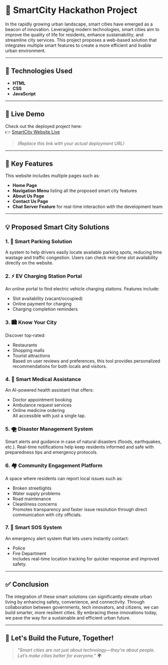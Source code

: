 # 🌆 SmartCity Hackathon Project

In the rapidly growing urban landscape, smart cities have emerged as a beacon of innovation. Leveraging modern technologies, smart cities aim to improve the quality of life for residents, enhance sustainability, and streamline city services. This project proposes a web-based solution that integrates multiple smart features to create a more efficient and livable urban environment.

---

## 🚀 Technologies Used

- **HTML**
- **CSS**
- **JavaScript**

---
## 🔗 Live Demo

Check out the deployed project here:  
👉 [SmartCity Website Live](https://ritiksingh4433.github.io/SmartCity-Hackathon/)  
> _(Replace this link with your actual deployment URL)_

---

## 🧠 Key Features

This website includes multiple pages such as:

- **Home Page**
- **Navigation Menu** listing all the proposed smart city features
- **About Us Page**
- **Contact Us Page**
- **Chat Server Feature** for real-time interaction with the development team

---

## 💡 Proposed Smart City Solutions

### 1. 🚗 Smart Parking Solution
A system to help drivers easily locate available parking spots, reducing time wastage and traffic congestion. Users can check real-time slot availability directly on the website.

### 2. ⚡ EV Charging Station Portal
An online portal to find electric vehicle charging stations. Features include:
- Slot availability (vacant/occupied)
- Online payment for charging
- Charging completion reminders

### 3. 🏙️ Know Your City
Discover top-rated:
- Restaurants
- Shopping malls
- Tourist attractions  
Based on user reviews and preferences, this tool provides personalized recommendations for both locals and visitors.

### 4. 🏥 Smart Medical Assistance
An AI-powered health assistant that offers:
- Doctor appointment booking
- Ambulance request services
- Online medicine ordering  
All accessible with just a single tap.

### 5. 🌪️ Disaster Management System
Smart alerts and guidance in case of natural disasters (floods, earthquakes, etc.). Real-time notifications help keep residents informed and safe with preparedness tips and emergency protocols.

### 6. 🏘️ Community Engagement Platform
A space where residents can report local issues such as:
- Broken streetlights
- Water supply problems
- Road maintenance
- Cleanliness concerns  
Promotes transparency and faster issue resolution through direct communication with city officials.

### 7. 🚨 Smart SOS System
An emergency alert system that lets users instantly contact:
- Police
- Fire Department  
Includes real-time location tracking for quicker response and improved safety.

---

## ✅ Conclusion

The integration of these smart solutions can significantly elevate urban living by enhancing safety, convenience, and connectivity. Through collaboration between governments, tech innovators, and citizens, we can build smarter, more resilient cities. By embracing these innovations today, we pave the way for a sustainable and efficient urban future.

---

## 🤝 Let's Build the Future, Together!

> _"Smart cities are not just about technology—they’re about people. Let’s make cities better for everyone."_ 🌍
